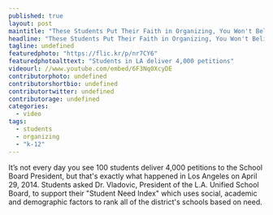 ```yaml
---
published: true
layout: post
maintitle: "These Students Put Their Faith in Organizing, You Won't Believe What Happened Next - {Young}ist"
headline: "These Students Put Their Faith in Organizing, You Won't Believe What Happened Next"
tagline: undefined
featuredphoto: "https://flic.kr/p/nr7CY6"
featuredphotoalttext: "Students in LA deliver 4,000 petitions"
videourl: //www.youtube.com/embed/6F3Nq0XcyDE
contributorphoto: undefined
contributorshortbio: undefined
contributortwitter: undefined
contributorage: undefined
categories: 
  - video
tags: 
  - students
  - organizing
  - "k-12"
---
```


It’s not every day you see 100 students deliver 4,000 petitions to the School Board President, but that's exactly what happened in Los Angeles on April 29, 2014. Students asked Dr. Vladovic, President of the L.A. Unified School Board, to support their "Student Need Index" which uses social, academic and demographic factors to rank all of the district's schools based on need.
